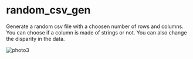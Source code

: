 # random_csv_gen
Generate a random csv file with a choosen number of rows and columns.  You can choose if a column is made of strings or not.
You can also change the disparity in the data.

![photo3](https://user-images.githubusercontent.com/114911243/231762722-41ba666d-c311-4147-aeb0-2fe713d82550.jpg)
